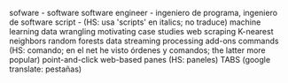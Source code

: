 sofware - software
software engineer - ingeniero de programa, ingeniero de software
script - (HS: usa 'scripts' en italics; no traduce)
machine learning
data wrangling
motivating case studies
web scraping
K-nearest neighbors
random forests
data streaming processing
add-ons
commands (HS: comando; en el net he visto órdenes y comandos; the latter more popular)
point-and-click
web-based
panes (HS: paneles)
TABS (google translate: pestañas)